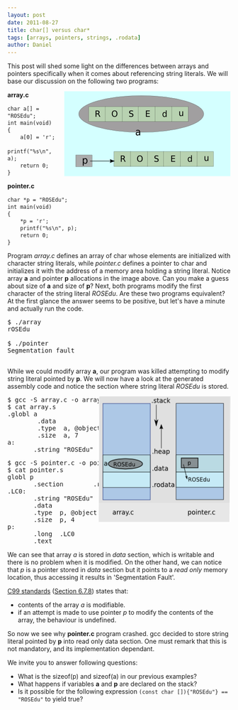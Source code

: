 ```yaml
---
layout: post
date: 2011-08-27
title: char[] versus char*
tags: [arrays, pointers, strings, .rodata]
author: Daniel
---
```


This post will shed some light on the differences between arrays and pointers
specifically when it comes about referencing string literals. We will base 
our discussion on the following two programs:

<img style="float:right" src='/images/arrays-vs-pointers.png'
alt='Array and pointer representation' width="376" height="192"/>
**array.c**

	char a[] = "ROSEdu";
	int main(void)
	{
		a[0] = 'r';
		printf("%s\n", a);
		return 0;
	}

**pointer.c**

	char *p = "ROSEdu";
	int main(void)
	{
		*p = 'r';
		printf("%s\n", p);
		return 0;
	}

Program *array.c*  defines an array of char whose elements are initialized with 
character string literals, while *pointer.c* defines a pointer to char and 
initializes it with the address of a memory area holding a string literal. 
Notice array **a** and pointer **p** allocations in the image above. Can you make
a guess about size of **a** and size of **p**?
Next, both programs modify the first character of the string literal *ROSEdu*. 
Are these two programs equivalent? At the first glance the answer seems to be positive, 
but let's have a minute and actually run the code.

<pre>
$ ./array
rOSEdu

$ ./pointer
Segmentation fault

</pre>
While we could modify array **a**, our program was killed attempting to modify string literal pointed by **p**.
We will now have a look at the generated assembly code and notice the section where string literal  *ROSEdu* is stored.

<img style="float:right" src='/images/arrays-vs-pointers-addr.png'
alt='Array and pointer representation' width="298" height="283"/>

<pre>
$ gcc -S array.c -o array.s
$ cat array.s
.globl a
        .data
        .type  a, @object
        .size  a, 7
a:
       .string "ROSEdu"
</pre>

<pre>
$ gcc -S pointer.c -o pointer.s
$ cat pointer.s
globl p
       .section        .rodata
.LC0:
       .string "ROSEdu"
       .data
       .type  p, @object
       .size  p, 4
p:
       .long  .LC0
       .text
</pre>

We can see that array *a* is stored in *data* section, which is writable and there 
is no problem when it is modified. On the other hand, we can notice that *p* is a pointer
stored in *data* section but it points to a *read only* memory location, thus accessing it results
in 'Segmentation Fault'.


[C99 standards][1] ([Section 6.7.8][2]) states that:

*  contents of the array *a* is modifiable.
*  if an attempt is made to use pointer *p* to modify the contents of the 
array, the behaviour is undefined.

So now we see why **pointer.c** program crashed. gcc decided to store string literal pointed by **p** into
read only data section. One must remark that this is not mandatory, and its implementation dependant.

We invite you to answer following questions:

*  What is the sizeof(p) and sizeof(a) in our previous examples?
*  What happens if variables **a** and **p** are declared on the stack?
*  Is it possible for the following expression `(const char []){"ROSEdu"} == "ROSEdu"` to yield true?

[0]: .
[1]: http://c0x.coding-guidelines.com/
[2]: http://c0x.coding-guidelines.com/6.7.8.html
[ap-img]: ./img/arrays-vs-pointers.png "arrays-vs-pointers - illustrative snapshot"

